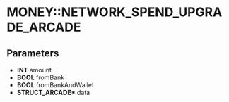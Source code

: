 # MONEY::NETWORK_SPEND_UPGRADE_ARCADE

## Parameters
* **INT** amount
* **BOOL** fromBank
* **BOOL** fromBankAndWallet
* **STRUCT_ARCADE\*** data